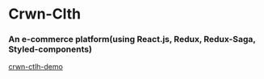 # Crwn-Clth
### An e-commerce platform(using React.js, Redux, Redux-Saga, Styled-components)
[crwn-ctlh-demo](http://crwn-clth-demo.herokuapp.com/)
